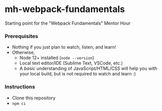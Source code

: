 # mh-webpack-fundamentals

Starting point for the "Webpack Fundamentals" Mentor Hour

### Prerequisites
* Nothing if you just plan to watch, listen, and learn!
* Otherwise,
  * Node 12+ installed (`node --version`)
  * Local text editor/IDE (Sublime Text, VSCode, etc.)
  * A _basic_ understanding of JavaScript/HTML/CSS will help you with your local build, but is not required to watch and learn :)

### Instructions

* Clone this repository
* `npm ci`

